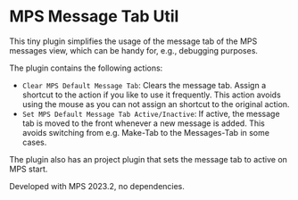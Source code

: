 # MPS Message Tab Util

This tiny plugin simplifies the usage of the message tab of the MPS messages view, which can be handy for, e.g., debugging purposes.

The plugin contains the following actions:
- `Clear MPS Default Message Tab`: Clears the message tab. Assign a shortcut to the action if you like to use it frequently. This action avoids using the mouse as you can not assign an shortcut to the original action.
- `Set MPS Default Message Tab Active/Inactive`: If active, the message tab is moved to the front whenever a new message is added. This avoids switching from e.g. Make-Tab to the Messages-Tab in some cases.

The plugin also has an project plugin that sets the message tab to active on MPS start.

Developed with MPS 2023.2, no dependencies. 